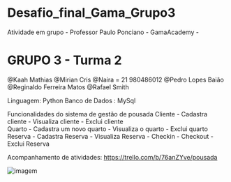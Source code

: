 # Desafio_final_Gama_Grupo3
 Atividade em grupo -  Professor Paulo Ponciano - GamaAcademy -
# GRUPO 3 - Turma 2
@Kaah Mathias
@Mirian Cris
@Naira = 21 980486012
@Pedro Lopes Baião
@Reginaldo Ferreira Matos
@Rafael Smith

Linguagem: Python
Banco de Dados : MySql

Funcionalidades do sistema de gestão de pousada	
	Cliente
		- Cadastra cliente 
		- Visualiza cliente
		- Exclui cliente 		
	Quarto
		- Cadastra um novo quarto
		- Visualiza o quarto 
		- Exclui quarto 
	Reserva
		- Cadastra Reserva
		- Visualiza Reserva
		- Checkin
		- Checkout
		- Exclui Reserva
  
Acompanhamento de atividades: https://trello.com/b/76anZYve/pousada







![imagem](https://user-images.githubusercontent.com/92062517/138010765-8702cf91-e318-4a32-b641-586eed2276b1.jpg)
